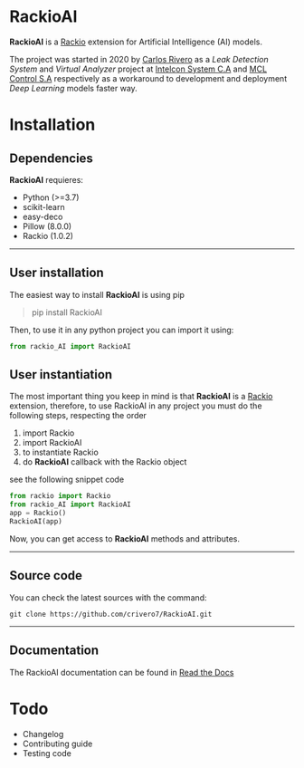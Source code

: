 # RackioAI

**RackioAI** is a [Rackio](https://github.com/rack-io/rackio-framework) extension for Artificial Intelligence (AI) models.

The project was started in 2020 by [Carlos Rivero](https://github.com/crivero7) as a *Leak Detection System* and *Virtual Analyzer*
 project at [Intelcon System C.A](http://intelconsystem.com/) and [MCL Control S.A](http://mclcontrol.com/) respectively as a workaround to development and deployment *Deep Learning* models faster way.

# Installation

## Dependencies

**RackioAI** requieres:

* Python (>=3.7)
* scikit-learn
* easy-deco
* Pillow (8.0.0)
* Rackio (1.0.2)

___

## User installation

The easiest way to install **RackioAI** is using pip
> pip install RackioAI

Then, to use it in any python project you can import it using:

```python
from rackio_AI import RackioAI
```

## User instantiation

The most important thing you keep in mind is that **RackioAI** is a [Rackio](https://github.com/rack-io/rackio-framework) extension, therefore, to use RackioAI in any project you must do the following steps, respecting the order
1. import Rackio
2. import RackioAI
3. to instantiate Rackio
4. do **RackioAI** callback with the Rackio object

see the following snippet code
```python
from rackio import Rackio
from rackio_AI import RackioAI
app = Rackio()
RackioAI(app)
```
Now, you can get access to **RackioAI** methods and attributes.
___
## Source code

You can check the latest sources with the command:

`git clone https://github.com/crivero7/RackioAI.git`
___
## Documentation

The RackioAI documentation can be found in [Read the Docs](https://rackioai.readthedocs.io/en/latest/)

# Todo
* Changelog
* Contributing guide
* Testing code